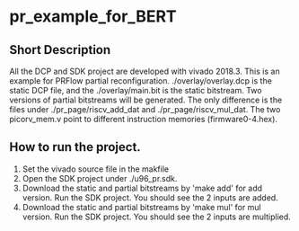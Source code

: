 # pr_example_for_BERT
## Short Description
All the DCP and SDK project are developed with vivado 2018.3.
This is an example for PRFlow partial reconfiguration.
./overlay/overlay.dcp is the static DCP file, and the ./overlay/main.bit is the static bitstream.
Two versions of partial bitstreams will be generated. The only difference is the files under ./pr_page/riscv_add_dat and ./pr_page/riscv_mul_dat.
The two picorv_mem.v point to different instruction memories (firmware0-4.hex).

## How to run the project.
1. Set the vivado source file in the makfile
2. Open the SDK project under ./u96_pr.sdk.
3. Download the static and partial bitstreams by 'make add' for add version. Run the SDK project. You should see the 2 inputs are added.
4. Download the static and partial bitstreams by 'make mul' for mul version. Run the SDK project. You should see the 2 inputs are multiplied.
